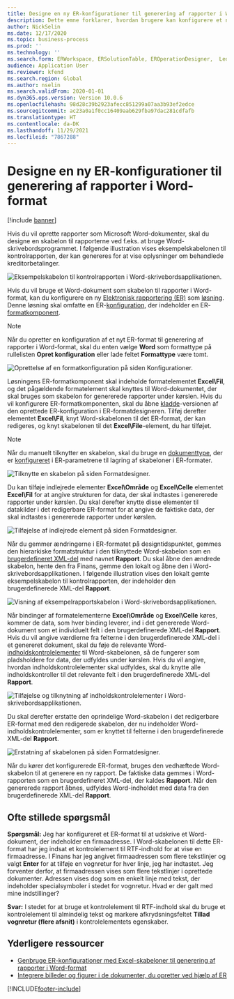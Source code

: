 ```yaml
---
title: Designe en ny ER-konfigurationer til generering af rapporter i Word-format
description: Dette emne forklarer, hvordan brugere kan konfigurere et nyt ER-format (elektronisk rapportering) for at oprette rapporter som Microsoft Word-dokumenter.
author: NickSelin
ms.date: 12/17/2020
ms.topic: business-process
ms.prod: ''
ms.technology: ''
ms.search.form: ERWorkspace, ERSolutionTable, EROperationDesigner,  LedgerJournalTable, LedgerJournalTransVendPaym
audience: Application User
ms.reviewer: kfend
ms.search.region: Global
ms.author: nselin
ms.search.validFrom: 2020-01-01
ms.dyn365.ops.version: Version 10.0.6
ms.openlocfilehash: 98d28c39b2923afecc851299a07aa3b93ef2edce
ms.sourcegitcommit: ac23a0a1f0cc16409aab629fba97dac281cdfafb
ms.translationtype: HT
ms.contentlocale: da-DK
ms.lasthandoff: 11/29/2021
ms.locfileid: "7867288"
---
```

# <a name="design-a-new-er-configuration-to-generate-reports-in-word-format"></a>Designe en ny ER-konfigurationer til generering af rapporter i Word-format

[!include [banner](../includes/banner.md)]

Hvis du vil oprette rapporter som Microsoft Word-dokumenter, skal du designe en skabelon til rapporterne ved f.eks. at bruge Word-skrivebordsprogrammet. I følgende illustration vises eksempelskabelonen til kontrolrapporten, der kan genereres for at vise oplysninger om behandlede kreditorbetalinger.

![Eksempelskabelon til kontrolrapporten i Word-skrivebordsapplikationen.](./media/er-design-configuration-word-image1.png)

Hvis du vil bruge et Word-dokument som skabelon til rapporter i Word-format, kan du konfigurere en ny [Elektronisk rapportering (ER)](general-electronic-reporting.md) som [løsning](er-quick-start1-new-solution.md). Denne løsning skal omfatte en ER-[konfiguration](general-electronic-reporting.md#Configuration), der indeholder en ER-[formatkomponent](general-electronic-reporting.md#FormatComponentOutbound).

> [!NOTE]
> Når du opretter en konfiguration af et nyt ER-format til generering af rapporter i Word-format, skal du enten vælge **Word** som formattype på rullelisten **Opret konfiguration** eller lade feltet **Formattype** være tomt.

![Oprettelse af en formatkonfiguration på siden Konfigurationer.](./media/er-design-configuration-word-image2.gif)

Løsningens ER-formatkomponent skal indeholde formatelementet **Excel\\Fil**, og det pågældende formatelement skal knyttes til Word-dokumentet, der skal bruges som skabelon for genererede rapporter under kørslen. Hvis du vil konfigurere ER-formatkomponenten, skal du åbne [kladde](general-electronic-reporting.md#component-versioning)-versionen af den oprettede ER-konfiguration i ER-formatdesigneren. Tilføj derefter elementet **Excel\\Fil**, knyt Word-skabelonen til det ER-format, der kan redigeres, og knyt skabelonen til det **Excel\\File**-element, du har tilføjet.

> [!NOTE]
> Når du manuelt tilknytter en skabelon, skal du bruge en [dokumenttype](../../fin-ops/organization-administration/configure-document-management.md#configure-document-types), der er [konfigureret](electronic-reporting-er-configure-parameters.md#parameters-to-manage-documents) i ER-parametrene til lagring af skabeloner i ER-formater.

![Tilknytte en skabelon på siden Formatdesigner.](./media/er-design-configuration-word-image3.gif)

Du kan tilføje indlejrede elementer **Excel\\Område** og **Excel\\Celle** elementet **Excel\\Fil** for at angive strukturen for data, der skal indtastes i genererede rapporter under kørslen. Du skal derefter knytte disse elementer til datakilder i det redigerbare ER-format for at angive de faktiske data, der skal indtastes i genererede rapporter under kørslen.

![Tilføjelse af indlejrede element på siden Formatdesigner.](./media/er-design-configuration-word-image4.gif)

Når du gemmer ændringerne i ER-formatet på designtidspunktet, gemmes den hierarkiske formatstruktur i den tilknyttede Word-skabelon som en [brugerdefineret XML-del](/visualstudio/vsto/custom-xml-parts-overview) med navnet **Rapport**. Du skal åbne den ændrede skabelon, hente den fra Finans, gemme den lokalt og åbne den i Word-skrivebordsapplikationen. I følgende illustration vises den lokalt gemte eksempelskabelon til kontrolrapporten, der indeholder den brugerdefinerede XML-del **Rapport**.

![Visning af eksempelrapportskabelon i Word-skrivebordsapplikationen.](./media/er-design-configuration-word-image5.gif)

Når bindinger af formatelementerne **Excel\\Område** og **Excel\\Celle** køres, kommer de data, som hver binding leverer, ind i det genererede Word-dokument som et individuelt felt i den brugerdefinerede XML-del **Rapport**. Hvis du vil angive værdierne fra felterne i den brugerdefinerede XML-del i et genereret dokument, skal du føje de relevante Word-[indholdskontrolelementer](/office/client-developer/word/content-controls-in-word) til Word-skabelonen, så de fungerer som pladsholdere for data, der udfyldes under kørslen. Hvis du vil angive, hvordan indholdskontrolelementer skal udfyldes, skal du knytte alle indholdskontroller til det relevante felt i den brugerdefinerede XML-del **Rapport**.

![Tilføjelse og tilknytning af indholdskontrolelementer i Word-skrivebordsapplikationen.](./media/er-design-configuration-word-image6.gif)

Du skal derefter erstatte den oprindelige Word-skabelon i det redigerbare ER-format med den redigerede skabelon, der nu indeholder Word-indholdskontrolelementer, som er knyttet til felterne i den brugerdefinerede XML-del **Rapport**.

![Erstatning af skabelonen på siden Formatdesigner.](./media/er-design-configuration-word-image7.gif)

Når du kører det konfigurerede ER-format, bruges den vedhæftede Word-skabelon til at generere en ny rapport. De faktiske data gemmes i Word-rapporten som en brugerdefineret XML-del, der kaldes **Rapport**. Når den genererede rapport åbnes, udfyldes Word-indholdet med data fra den brugerdefinerede XML-del **Rapport**.

## <a name="frequently-asked-questions"></a>Ofte stillede spørgsmål

**Spørgsmål:** Jeg har konfigureret et ER-format til at udskrive et Word-dokument, der indeholder en firmaadresse. I Word-skabelonen til dette ER-format har jeg indsat et kontrolelement til RTF-indhold for at vise en firmaadresse. I Finans har jeg angivet firmaadressen som flere tekstlinjer og valgt **Enter** for at tilføje en vognretur for hver linje, jeg har indtastet. Jeg forventer derfor, at firmaadressen vises som flere tekstlinjer i oprettede dokumenter. Adressen vises dog som en enkelt linje med tekst, der indeholder specialsymboler i stedet for vognretur. Hvad er der galt med mine indstillinger?

**Svar:** I stedet for at bruge et kontrolelement til RTF-indhold skal du bruge et kontrolelement til almindelig tekst og markere afkrydsningsfeltet **Tillad vognretur (flere afsnit)** i kontrolelementets egenskaber.

## <a name="additional-resources"></a>Yderligere ressourcer

- [Genbruge ER-konfigurationer med Excel-skabeloner til generering af rapporter i Word-format](./tasks/er-design-configuration-word-2016-11.md)
- [Integrere billeder og figurer i de dokumenter, du opretter ved hjælp af ER](electronic-reporting-embed-images-shapes.md#embed-an-image-in-a-word-document)


[!INCLUDE[footer-include](../../../includes/footer-banner.md)]
